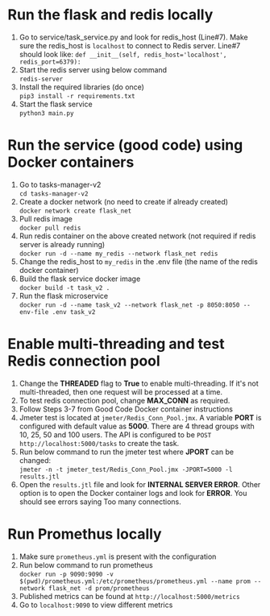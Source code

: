 # Run the flask and redis locally
1. Go to service/task_service.py and look for redis_host (Line#7). Make sure the redis_host is `localhost` to connect to Redis server. Line#7 should look like:
`def __init__(self, redis_host='localhost', redis_port=6379):`
2. Start the redis server using below command <br />
`redis-server`
3. Install the required libraries (do once) <br />
`pip3 install -r requirements.txt`
4. Start the flask service <br />
`python3 main.py`

# Run the service (good code) using Docker containers
1. Go to tasks-manager-v2 <br />
`cd tasks-manager-v2`
2. Create a docker network (no need to create if already created) <br />
`docker network create flask_net`
3. Pull redis image <br />
`docker pull redis`
4. Run redis container on the above created network (not required if redis server is already running) <br />
`docker run -d --name my_redis --network flask_net redis`
5. Change the redis_host to `my_redis` in the .env file (the name of the redis docker container)
6. Build the flask service docker image <br />
`docker build -t task_v2 .`
7. Run the flask microservice <br />
`docker run -d --name task_v2 --network flask_net -p 8050:8050 --env-file .env task_v2`

# Enable multi-threading and test Redis connection pool
1. Change the **THREADED** flag to **True** to enable multi-threading. If it's not multi-threaded, then one request will be processed at a time.
2. To test redis connection pool, change **MAX_CONN** as required.
3. Follow Steps 3-7 from Good Code Docker container instructions
4. Jmeter test is located at `jmeter/Redis_Conn_Pool.jmx`. A variable **PORT** is configured with default value as **5000**. There are 4 thread groups with 10, 25, 50 and 100 users. The API is configured to be `POST http://localhost:5000/tasks` to create the task. <br />
5. Run below command to run the jmeter test where **JPORT** can be changed: <br />
`jmeter -n -t jmeter_test/Redis_Conn_Pool.jmx -JPORT=5000 -l results.jtl`
6. Open the `results.jtl` file and look for **INTERNAL SERVER ERROR**. Other option is to open the Docker container logs and look for **ERROR**. You should see errors saying Too many connections.

# Run Promethus locally
1. Make sure `prometheus.yml` is present with the configuration
2. Run below command to run prometheus <br />
`docker run -p 9090:9090 -v $(pwd)/prometheus.yml:/etc/prometheus/prometheus.yml --name prom --network flask_net -d prom/prometheus`
3. Published metrics can be found at `http://localhost:5000/metrics`
4. Go to `localhost:9090` to view different metrics